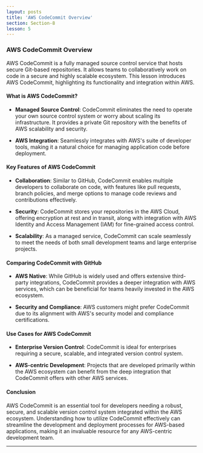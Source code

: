 ```yaml
---
layout: posts
title: 'AWS CodeCommit Overview'
section: Section-8
lesson: 5
---
```


### AWS CodeCommit Overview

AWS CodeCommit is a fully managed source control service that hosts secure Git-based repositories. It allows teams to collaboratively work on code in a secure and highly scalable ecosystem. This lesson introduces AWS CodeCommit, highlighting its functionality and integration within AWS.

<!-- pagebreak -->

#### What is AWS CodeCommit?

- **Managed Source Control**: CodeCommit eliminates the need to operate your own source control system or worry about scaling its infrastructure. It provides a private Git repository with the benefits of AWS scalability and security.

- **AWS Integration**: Seamlessly integrates with AWS's suite of developer tools, making it a natural choice for managing application code before deployment.

<!-- pagebreak -->

#### Key Features of AWS CodeCommit

- **Collaboration**: Similar to GitHub, CodeCommit enables multiple developers to collaborate on code, with features like pull requests, branch policies, and merge options to manage code reviews and contributions effectively.

- **Security**: CodeCommit stores your repositories in the AWS Cloud, offering encryption at rest and in transit, along with integration with AWS Identity and Access Management (IAM) for fine-grained access control.

- **Scalability**: As a managed service, CodeCommit can scale seamlessly to meet the needs of both small development teams and large enterprise projects.

<!-- pagebreak -->

#### Comparing CodeCommit with GitHub

- **AWS Native**: While GitHub is widely used and offers extensive third-party integrations, CodeCommit provides a deeper integration with AWS services, which can be beneficial for teams heavily invested in the AWS ecosystem.

- **Security and Compliance**: AWS customers might prefer CodeCommit due to its alignment with AWS's security model and compliance certifications.

<!-- pagebreak -->

#### Use Cases for AWS CodeCommit

- **Enterprise Version Control**: CodeCommit is ideal for enterprises requiring a secure, scalable, and integrated version control system.

- **AWS-centric Development**: Projects that are developed primarily within the AWS ecosystem can benefit from the deep integration that CodeCommit offers with other AWS services.

<!-- pagebreak -->

#### Conclusion

AWS CodeCommit is an essential tool for developers needing a robust, secure, and scalable version control system integrated within the AWS ecosystem. Understanding how to utilize CodeCommit effectively can streamline the development and deployment processes for AWS-based applications, making it an invaluable resource for any AWS-centric development team.

---
